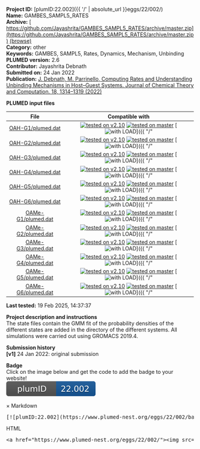 **Project ID:** [plumID:22.002]({{ '/' | absolute_url }}eggs/22/002/)  
**Name:**  GAMBES_SAMPL5_RATES  
**Archive:** [ https://github.com/Jayashrita/GAMBES_SAMPL5_RATES/archive/master.zip](https://github.com/Jayashrita/GAMBES_SAMPL5_RATES/archive/master.zip) [(browse)](https://github.com/Jayashrita/GAMBES_SAMPL5_RATES/tree/master)  
**Category:**  other  
**Keywords:**  GAMBES, SAMPL5, Rates, Dynamics, Mechanism, Unbinding  
**PLUMED version:**  2.6  
**Contributor:**  Jayashrita Debnath  
**Submitted on:** 24 Jan 2022  
**Publication:** [J. Debnath, M. Parrinello, Computing Rates and Understanding Unbinding Mechanisms in Host–Guest Systems. Journal of Chemical Theory and Computation. 18, 1314–1319 (2022)](http://dx.doi.org/10.1021/acs.jctc.1c01075)  
  
**PLUMED input files**  
  
| File     | Compatible with |  
|:--------:|:--------:|  
| [OAH-G1/plumed.dat](./data/OAH-G1/plumed.dat.md) |  [![tested on v2.10](https://img.shields.io/badge/v2.10-passing-green.svg)](data/OAH-G1/plumed.dat.plumed.stderr) [![tested on master](https://img.shields.io/badge/master-failed-red.svg)](data/OAH-G1/plumed.dat.plumed_master.stderr) [![with LOAD](https://img.shields.io/badge/with-LOAD-yellow.svg)]({{ "/" | absolute_url }}badges) |  
| [OAH-G2/plumed.dat](./data/OAH-G2/plumed.dat.md) |  [![tested on v2.10](https://img.shields.io/badge/v2.10-passing-green.svg)](data/OAH-G2/plumed.dat.plumed.stderr) [![tested on master](https://img.shields.io/badge/master-failed-red.svg)](data/OAH-G2/plumed.dat.plumed_master.stderr) [![with LOAD](https://img.shields.io/badge/with-LOAD-yellow.svg)]({{ "/" | absolute_url }}badges) |  
| [OAH-G3/plumed.dat](./data/OAH-G3/plumed.dat.md) |  [![tested on v2.10](https://img.shields.io/badge/v2.10-passing-green.svg)](data/OAH-G3/plumed.dat.plumed.stderr) [![tested on master](https://img.shields.io/badge/master-failed-red.svg)](data/OAH-G3/plumed.dat.plumed_master.stderr) [![with LOAD](https://img.shields.io/badge/with-LOAD-yellow.svg)]({{ "/" | absolute_url }}badges) |  
| [OAH-G4/plumed.dat](./data/OAH-G4/plumed.dat.md) |  [![tested on v2.10](https://img.shields.io/badge/v2.10-passing-green.svg)](data/OAH-G4/plumed.dat.plumed.stderr) [![tested on master](https://img.shields.io/badge/master-failed-red.svg)](data/OAH-G4/plumed.dat.plumed_master.stderr) [![with LOAD](https://img.shields.io/badge/with-LOAD-yellow.svg)]({{ "/" | absolute_url }}badges) |  
| [OAH-G5/plumed.dat](./data/OAH-G5/plumed.dat.md) |  [![tested on v2.10](https://img.shields.io/badge/v2.10-passing-green.svg)](data/OAH-G5/plumed.dat.plumed.stderr) [![tested on master](https://img.shields.io/badge/master-failed-red.svg)](data/OAH-G5/plumed.dat.plumed_master.stderr) [![with LOAD](https://img.shields.io/badge/with-LOAD-yellow.svg)]({{ "/" | absolute_url }}badges) |  
| [OAH-G6/plumed.dat](./data/OAH-G6/plumed.dat.md) |  [![tested on v2.10](https://img.shields.io/badge/v2.10-passing-green.svg)](data/OAH-G6/plumed.dat.plumed.stderr) [![tested on master](https://img.shields.io/badge/master-failed-red.svg)](data/OAH-G6/plumed.dat.plumed_master.stderr) [![with LOAD](https://img.shields.io/badge/with-LOAD-yellow.svg)]({{ "/" | absolute_url }}badges) |  
| [OAMe-G1/plumed.dat](./data/OAMe-G1/plumed.dat.md) |  [![tested on v2.10](https://img.shields.io/badge/v2.10-passing-green.svg)](data/OAMe-G1/plumed.dat.plumed.stderr) [![tested on master](https://img.shields.io/badge/master-failed-red.svg)](data/OAMe-G1/plumed.dat.plumed_master.stderr) [![with LOAD](https://img.shields.io/badge/with-LOAD-yellow.svg)]({{ "/" | absolute_url }}badges) |  
| [OAMe-G2/plumed.dat](./data/OAMe-G2/plumed.dat.md) |  [![tested on v2.10](https://img.shields.io/badge/v2.10-passing-green.svg)](data/OAMe-G2/plumed.dat.plumed.stderr) [![tested on master](https://img.shields.io/badge/master-failed-red.svg)](data/OAMe-G2/plumed.dat.plumed_master.stderr) [![with LOAD](https://img.shields.io/badge/with-LOAD-yellow.svg)]({{ "/" | absolute_url }}badges) |  
| [OAMe-G3/plumed.dat](./data/OAMe-G3/plumed.dat.md) |  [![tested on v2.10](https://img.shields.io/badge/v2.10-passing-green.svg)](data/OAMe-G3/plumed.dat.plumed.stderr) [![tested on master](https://img.shields.io/badge/master-failed-red.svg)](data/OAMe-G3/plumed.dat.plumed_master.stderr) [![with LOAD](https://img.shields.io/badge/with-LOAD-yellow.svg)]({{ "/" | absolute_url }}badges) |  
| [OAMe-G4/plumed.dat](./data/OAMe-G4/plumed.dat.md) |  [![tested on v2.10](https://img.shields.io/badge/v2.10-passing-green.svg)](data/OAMe-G4/plumed.dat.plumed.stderr) [![tested on master](https://img.shields.io/badge/master-failed-red.svg)](data/OAMe-G4/plumed.dat.plumed_master.stderr) [![with LOAD](https://img.shields.io/badge/with-LOAD-yellow.svg)]({{ "/" | absolute_url }}badges) |  
| [OAMe-G5/plumed.dat](./data/OAMe-G5/plumed.dat.md) |  [![tested on v2.10](https://img.shields.io/badge/v2.10-passing-green.svg)](data/OAMe-G5/plumed.dat.plumed.stderr) [![tested on master](https://img.shields.io/badge/master-failed-red.svg)](data/OAMe-G5/plumed.dat.plumed_master.stderr) [![with LOAD](https://img.shields.io/badge/with-LOAD-yellow.svg)]({{ "/" | absolute_url }}badges) |  
| [OAMe-G6/plumed.dat](./data/OAMe-G6/plumed.dat.md) |  [![tested on v2.10](https://img.shields.io/badge/v2.10-passing-green.svg)](data/OAMe-G6/plumed.dat.plumed.stderr) [![tested on master](https://img.shields.io/badge/master-failed-red.svg)](data/OAMe-G6/plumed.dat.plumed_master.stderr) [![with LOAD](https://img.shields.io/badge/with-LOAD-yellow.svg)]({{ "/" | absolute_url }}badges) |  
  
**Last tested:**  19 Feb 2025, 14:37:37
  
**Project description and instructions**  
The state files contain the GMM fit of the probability densities of the different states are added in the directory of the different systems. All simulations were carried out using GROMACS 2019.4.

  
**Submission history**  
**[v1]** 24 Jan 2022: original submission  
  
**Badge**  
Click on the image below and get the code to add the badge to your website!  
<img src="./badge.svg" alt="plumeDnest:22.002" id="myBtn" class="badge">
<div id="myModal" class="modal">
  <div class="modal-content">
    <span class="close">&times;</span>
    Markdown<pre>[![plumID:22.002](https://www.plumed-nest.org/eggs/22/002/badge.svg)](https://www.plumed-nest.org/eggs/22/002/)</pre>
    HTML<pre>&lt;a href="https://www.plumed-nest.org/eggs/22/002/"&gt;&lt;img src="https://www.plumed-nest.org/eggs/22/002/badge.svg" alt="plumID:22.002"&gt;&lt;/a&gt;</pre>
  </div>
</div>
